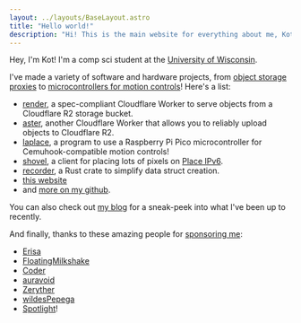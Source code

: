 ```yaml
---
layout: ../layouts/BaseLayout.astro
title: "Hello world!"
description: "Hi! This is the main website for everything about me, Kot!"
---
```


Hey, I'm Kot! I'm a comp sci student at the [University of Wisconsin](https://wisc.edu).

I've made a variety of software and hardware projects, from [object storage proxies](https://github.com/kotx/render) to [microcontrollers for motion controls](https://github.com/kotx/laplace)!
Here's a list:

- [render](https://github.com/kotx/render), a spec-compliant Cloudflare Worker to serve objects from a Cloudflare R2 storage bucket.
- [aster](https://github.com/kotx/aster), another Cloudflare Worker that allows you to reliably upload objects to Cloudflare R2.
- [laplace](https://github.com/kotx/laplace), a program to use a Raspberry Pi Pico microcontroller for Cemuhook-compatible motion controls!
- [shovel](https://github.com/kotx/shovel), a client for placing lots of pixels on [Place IPv6](https://v6.sys42.net/).
- [recorder](https://github.com/kotx/recorder), a Rust crate to simplify data struct creation.
- [this website](https://github.com/kotx/yukata.dev)
- and [more on my github](https://github.com/kotx?tab=repositories&q=&type=source).

You can also check out [my blog](/b) for a sneak-peek into what I've been up to recently.

And finally, thanks to these amazing people for [sponsoring me](https://github.com/sponsors/kotx):

- [Erisa](https://erisa.uk)
- [FloatingMilkshake](https://floatingmilkshake.com)
- [Coder](https://coder.com)
- [auravoid](https://auravoid.dev)
- [Zeryther](https://zeryther.com)
- [wildesPepega](https://github.com/wildesPepega)
- [Spotlight](https://github.com/spotlightishere)!
